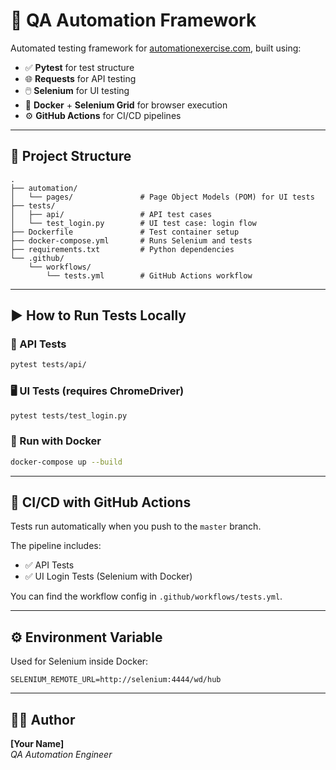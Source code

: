 # 🧪 QA Automation Framework

Automated testing framework for [automationexercise.com](https://automationexercise.com), built using:

- ✅ **Pytest** for test structure
- 🌐 **Requests** for API testing
- 🖱️ **Selenium** for UI testing
- 🐳 **Docker** + **Selenium Grid** for browser execution
- ⚙️ **GitHub Actions** for CI/CD pipelines

---

## 📂 Project Structure

```
.
├── automation/
│   └── pages/               # Page Object Models (POM) for UI tests
├── tests/
│   ├── api/                 # API test cases
│   └── test_login.py        # UI test case: login flow
├── Dockerfile               # Test container setup
├── docker-compose.yml       # Runs Selenium and tests
├── requirements.txt         # Python dependencies
└── .github/
    └── workflows/
        └── tests.yml        # GitHub Actions workflow
```

---

## ▶️ How to Run Tests Locally

### 🧪 API Tests

```bash
pytest tests/api/
```

### 🖥️ UI Tests (requires ChromeDriver)

```bash
pytest tests/test_login.py
```

### 🐳 Run with Docker

```bash
docker-compose up --build
```

---

## 🔄 CI/CD with GitHub Actions

Tests run automatically when you push to the `master` branch.

The pipeline includes:
- ✅ API Tests
- ✅ UI Login Tests (Selenium with Docker)

You can find the workflow config in `.github/workflows/tests.yml`.

---

## ⚙️ Environment Variable

Used for Selenium inside Docker:

```env
SELENIUM_REMOTE_URL=http://selenium:4444/wd/hub
```

---

## 👨‍💻 Author

**[Your Name]**  
*QA Automation Engineer*